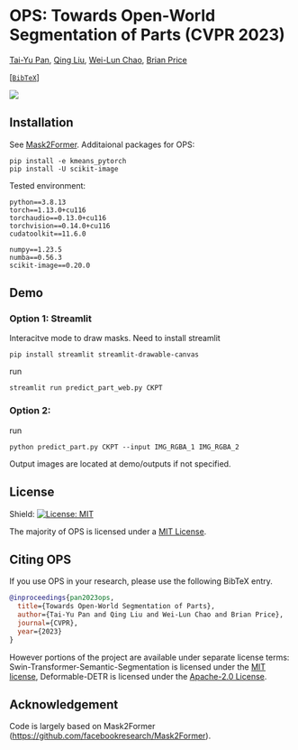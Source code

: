 # OPS: Towards Open-World Segmentation of Parts (CVPR 2023)
[Tai-Yu Pan](https://tydpan.github.io/), [Qing Liu](https://qliu24.github.io/), [Wei-Lun Chao](https://sites.google.com/view/wei-lun-harry-chao/home), [Brian Price](https://www.brianpricephd.com/)

[[`BibTeX`](#CitingOPS)]

![](demo/demo.gif)

## Installation

See [Mask2Former](https://github.com/facebookresearch/Mask2Former).
Additaional packages for OPS:
```
pip install -e kmeans_pytorch
pip install -U scikit-image
```

Tested environment:
```
python==3.8.13
torch==1.13.0+cu116
torchaudio==0.13.0+cu116
torchvision==0.14.0+cu116
cudatoolkit==11.6.0

numpy==1.23.5
numba==0.56.3
scikit-image==0.20.0
```

## Demo

### Option 1: Streamlit
Interacitve mode to draw masks. Need to install streamlit
```
pip install streamlit streamlit-drawable-canvas
```
run
```
streamlit run predict_part_web.py CKPT
```

### Option 2: 
run
```
python predict_part.py CKPT --input IMG_RGBA_1 IMG_RGBA_2
```
Output images are located at demo/outputs if not specified.


## License

Shield: [![License: MIT](https://img.shields.io/badge/License-MIT-yellow.svg)](https://opensource.org/licenses/MIT)

The majority of OPS is licensed under a [MIT License](LICENSE).


## <a name="CitingOPS"></a>Citing OPS

If you use OPS in your research, please use the following BibTeX entry.

```BibTeX
@inproceedings{pan2023ops,
  title={Towards Open-World Segmentation of Parts},
  author={Tai-Yu Pan and Qing Liu and Wei-Lun Chao and Brian Price},
  journal={CVPR},
  year={2023}
}
```

However portions of the project are available under separate license terms: Swin-Transformer-Semantic-Segmentation is licensed under the [MIT license](https://github.com/SwinTransformer/Swin-Transformer-Semantic-Segmentation/blob/main/LICENSE), Deformable-DETR is licensed under the [Apache-2.0 License](https://github.com/fundamentalvision/Deformable-DETR/blob/main/LICENSE).


## Acknowledgement

Code is largely based on Mask2Former (https://github.com/facebookresearch/Mask2Former).